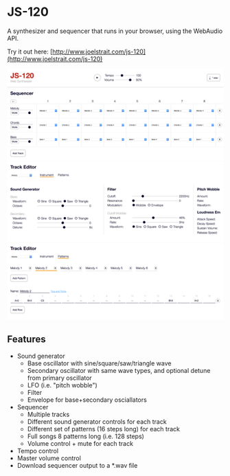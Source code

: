 # JS-120

A synthesizer and sequencer that runs in your browser, using the WebAudio API.

Try it out here: [http://www.joelstrait.com/js-120](http://www.joelstrait.com/js-120)

![JS-120 Sequencer](js-120-sequencer.png)
![JS-120 Instrument Editor](js-120-instrument-editor.png)
![JS-120 Pattern Editor](js-120-pattern-editor.png)

## Features

* Sound generator
  * Base oscillator with sine/square/saw/triangle wave
  * Secondary oscillator with same wave types, and optional detune from primary oscillator
  * LFO (i.e. "pitch wobble")
  * Filter
  * Envelope for base+secondary osciallators
* Sequencer
  * Multiple tracks
  * Different sound generator controls for each track
  * Different set of patterns (16 steps long) for each track
  * Full songs 8 patterns long (i.e. 128 steps)
  * Volume control + mute for each track
* Tempo control
* Master volume control
* Download sequencer output to a *.wav file
